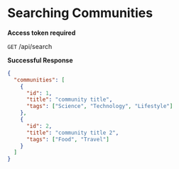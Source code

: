 # Searching Communities

**Access token required**

`GET` /api/search

**Successful Response**

```json
{
  "communities": [
    {
      "id": 1,
      "title": "community title",
      "tags": ["Science", "Technology", "Lifestyle"]
    },
    {
      "id": 2,
      "title": "community title 2",
      "tags": ["Food", "Travel"]
    }
  ]
}
```
